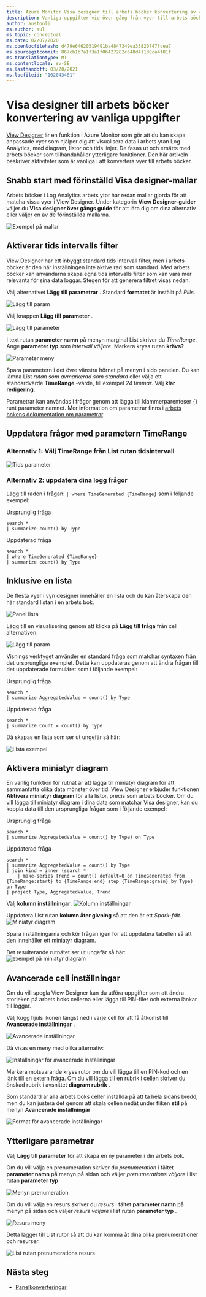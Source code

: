 ```yaml
---
title: Azure Monitor Visa designer till arbets böcker konvertering av vanliga uppgifter
description: Vanliga uppgifter vid över gång från vyer till arbets böcker i Azure Monitor.
author: austonli
ms.author: aul
ms.topic: conceptual
ms.date: 02/07/2020
ms.openlocfilehash: d479e64620519491ba4847349ea33820747fcea7
ms.sourcegitcommit: 867cb1b7a1f3a1f0b427282c648d411d0ca4f81f
ms.translationtype: MT
ms.contentlocale: sv-SE
ms.lasthandoff: 03/20/2021
ms.locfileid: "102043481"
---
```

# <a name="view-designer-to-workbooks-conversion-common-tasks"></a>Visa designer till arbets böcker konvertering av vanliga uppgifter
[View Designer](view-designer.md) är en funktion i Azure Monitor som gör att du kan skapa anpassade vyer som hjälper dig att visualisera data i arbets ytan Log Analytics, med diagram, listor och tids linjer. De fasas ut och ersätts med arbets böcker som tillhandahåller ytterligare funktioner. Den här artikeln beskriver aktiviteter som är vanliga i att konvertera vyer till arbets böcker.


## <a name="quickstart-with-preset-view-designer-templates"></a>Snabb start med förinställd Visa designer-mallar

Arbets böcker i Log Analytics arbets ytor har redan mallar gjorda för att matcha vissa vyer i View Designer. Under kategorin **View Designer-guider** väljer du **Visa designer över gångs guide** för att lära dig om dina alternativ eller väljer en av de förinställda mallarna.

![Exempel på mallar](media/view-designer-conversion-tasks/templates.png)

## <a name="enabling-time-range-filter"></a>Aktiverar tids intervalls filter
View Designer har ett inbyggt standard tids intervall filter, men i arbets böcker är den här inställningen inte aktive rad som standard. Med arbets böcker kan användarna skapa egna tids intervalls filter som kan vara mer relevanta för sina data loggar. Stegen för att generera filtret visas nedan:

Välj alternativet **Lägg till parametrar** . Standard **formatet** är inställt på *Pills*.

![Lägg till param](media/view-designer-conversion-tasks/add-param.png)

 Välj knappen **Lägg till parameter** .

![Lägg till parameter](media/view-designer-conversion-tasks/add-parameter.png)

I text rutan **parameter namn** på menyn marginal List skriver du *TimeRange*. Ange **parameter typ** som *intervall väljare*. Markera kryss rutan **krävs?** .

![Parameter meny](media/view-designer-conversion-tasks/parameter-menu.png)

Spara parametern i det övre vänstra hörnet på menyn i sido panelen. Du kan lämna List *rutan som avmarkerad som standard* eller välja ett standardvärde **TimeRange** -värde, till exempel *24 timmar*. Välj **klar redigering**.

Parametrar kan användas i frågor genom att lägga till klammerparenteser {} runt parameter namnet. Mer information om parametrar finns i [arbets bokens dokumentation om parametrar](https://github.com/microsoft/Application-Insights-Workbooks/blob/master/Documentation/Parameters/Parameters.md).

## <a name="updating-queries-with-the-timerange-parameter"></a>Uppdatera frågor med parametern TimeRange

### <a name="option-1-select-timerange-from-the-time-range-dropdown"></a>Alternativ 1: Välj TimeRange från List rutan tidsintervall

![Tids parameter](media/view-designer-conversion-tasks/time-parameter.png)

### <a name="option-2-update-your-log-queries"></a>Alternativ 2: uppdatera dina logg frågor

Lägg till raden i frågan: `| where TimeGenerated {TimeRange}` som i följande exempel:

Ursprunglig fråga
```KQL
search * 
| summarize count() by Type
```

Uppdaterad fråga
```KQL
search * 
| where TimeGenerated {TimeRange} 
| summarize count() by Type
```

## <a name="including-a-list"></a>Inklusive en lista
De flesta vyer i vyn designer innehåller en lista och du kan återskapa den här standard listan i en arbets bok.

![Panel lista](media/view-designer-conversion-tasks/tile-list.png)

Lägg till en visualisering genom att klicka på **Lägg till fråga** från cell alternativen.

![Lägg till param](media/view-designer-conversion-tasks/add-param.png)

Visnings verktyget använder en standard fråga som matchar syntaxen från det ursprungliga exemplet. Detta kan uppdateras genom att ändra frågan till det uppdaterade formuläret som i följande exempel:

Ursprunglig fråga
```KQL
search * 
| summarize AggregatedValue = count() by Type
```

Uppdaterad fråga
```KQL
search * 
| summarize Count = count() by Type
```

Då skapas en lista som ser ut ungefär så här:

![Lista exempel](media/view-designer-conversion-tasks/list-example.png)

## <a name="enabling-sparklines"></a>Aktivera miniatyr diagram
En vanlig funktion för rutnät är att lägga till miniatyr diagram för att sammanfatta olika data mönster över tid. View Designer erbjuder funktionen **Aktivera miniatyr diagram** för alla listor, precis som arbets böcker. Om du vill lägga till miniatyr diagram i dina data som matchar Visa designer, kan du koppla data till den ursprungliga frågan som i följande exempel:

Ursprunglig fråga
```KQL
search *
| summarize AggregatedValue = count() by Type) on Type
```

Uppdaterad fråga
```KQL
search * 
| summarize AggregatedValue = count() by Type
| join kind = inner (search * 
    | make-series Trend = count() default=0 on TimeGenerated from {TimeRange:start} to {TimeRange:end} step {TimeRange:grain} by Type) on Type
| project Type, AggregatedValue, Trend
```

Välj **kolumn inställningar**.
![Kolumn inställningar](media/view-designer-conversion-tasks/column-settings.png)

Uppdatera List rutan **kolumn åter givning** så att den är ett *Spark-fält*.
![Miniatyr diagram](media/view-designer-conversion-tasks/sparkline.png)

Spara inställningarna och kör frågan igen för att uppdatera tabellen så att den innehåller ett miniatyr diagram.

Det resulterande rutnätet ser ut ungefär så här: ![ exempel på miniatyr diagram](media/view-designer-conversion-tasks/sparkline-example.png)

## <a name="advanced-cell-settings"></a>Avancerade cell inställningar
Om du vill spegla View Designer kan du utföra uppgifter som att ändra storleken på arbets boks cellerna eller lägga till PIN-filer och externa länkar till loggar.

Välj kugg hjuls ikonen längst ned i varje cell för att få åtkomst till **Avancerade inställningar** .

![Avancerade inställningar](media/view-designer-conversion-tasks/advanced-settings.png)

Då visas en meny med olika alternativ:

![Inställningar för avancerade inställningar](media/view-designer-conversion-tasks/advanced-settings-settings.png)

Markera motsvarande kryss rutor om du vill lägga till en PIN-kod och en länk till en extern fråga. Om du vill lägga till en rubrik i cellen skriver du önskad rubrik i avsnittet **diagram rubrik** .

Som standard är alla arbets boks celler inställda på att ta hela sidans bredd, men du kan justera det genom att skala cellen nedåt under fliken **stil** på menyn **Avancerade inställningar**

![Format för avancerade inställningar](media/view-designer-conversion-tasks/advanced-settings-style.png)

 
## <a name="additional-parameters"></a>Ytterligare parametrar
Välj **Lägg till parameter** för att skapa en ny parameter i din arbets bok. 

Om du vill välja en prenumeration skriver du *prenumeration* i fältet **parameter namn** på menyn på sidan och väljer *prenumerations väljare* i list rutan **parameter typ**

![Menyn prenumeration](media/view-designer-conversion-tasks/subscription-filter.png)

Om du vill välja en resurs skriver du *resurs* i fältet **parameter namn** på menyn på sidan och väljer *resurs väljare* i list rutan **parameter typ** .

![Resurs meny](media/view-designer-conversion-tasks/resource-filter.png)

Detta lägger till List rutor så att du kan komma åt dina olika prenumerationer och resurser.

![List rutan prenumerations resurs](media/view-designer-conversion-tasks/subscription-resource.png)


## <a name="next-steps"></a>Nästa steg
- [Panelkonverteringar](view-designer-conversion-tiles.md)
